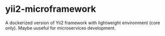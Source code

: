 # yii2-microframework
A dockerized version of Yii2 framework with lightweight environment (core only). Maybe uuseful for microservices development.
